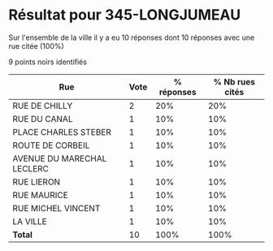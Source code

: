 # Résultat pour 345-LONGJUMEAU

Sur l'ensemble de la ville il y a eu 10 réponses dont 10 réponses avec une rue citée (100%)

9 points noirs identifiés

| Rue | Vote | % réponses | % Nb rues cités|
|-----|------|------------|----------------|
| RUE DE CHILLY | 2 | 20% | 20%|
| RUE DU CANAL | 1 | 10% | 10%|
| PLACE CHARLES STEBER | 1 | 10% | 10%|
| ROUTE DE CORBEIL | 1 | 10% | 10%|
| AVENUE DU MARECHAL LECLERC | 1 | 10% | 10%|
| RUE LIERON | 1 | 10% | 10%|
| RUE MAURICE | 1 | 10% | 10%|
| RUE MICHEL VINCENT | 1 | 10% | 10%|
| LA VILLE | 1 | 10% | 10%|
| **Total** | 10 | 100% | 100%|
